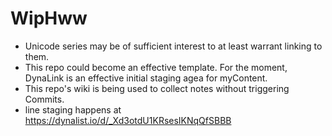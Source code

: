 # WipHww

* Unicode series may be of sufficient interest to at least warrant linking to them.
* This repo could become an effective template.  For the moment, DynaLink is an effective initial staging agea for myContent.
* This repo's wiki is being used to collect notes without triggering Commits.
* line staging happens at https://dynalist.io/d/_Xd3otdU1KRsesIKNqQfSBBB
